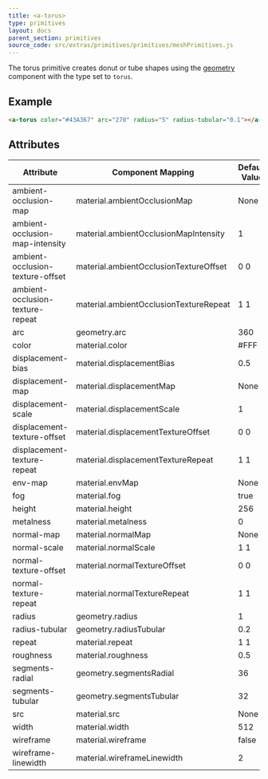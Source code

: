 ```yaml
---
title: <a-torus>
type: primitives
layout: docs
parent_section: primitives
source_code: src/extras/primitives/primitives/meshPrimitives.js
---
```


[geometry]: ../components/geometry.md

The torus primitive creates donut or tube shapes using the [geometry][geometry]
component with the type set to `torus`.

## Example

```html
<a-torus color="#43A367" arc="270" radius="5" radius-tubular="0.1"></a-torus>
```

## Attributes

| Attribute                        | Component Mapping                      | Default Value |
| --------                         | -----------------                      | ------------- |
| ambient-occlusion-map            | material.ambientOcclusionMap           | None          |
| ambient-occlusion-map-intensity  | material.ambientOcclusionMapIntensity  | 1             |
| ambient-occlusion-texture-offset | material.ambientOcclusionTextureOffset | 0 0           |
| ambient-occlusion-texture-repeat | material.ambientOcclusionTextureRepeat | 1 1           |
| arc                              | geometry.arc                           | 360           |
| color                            | material.color                         | #FFF          |
| displacement-bias                | material.displacementBias              | 0.5           |
| displacement-map                 | material.displacementMap               | None          |
| displacement-scale               | material.displacementScale             | 1             |
| displacement-texture-offset      | material.displacementTextureOffset     | 0 0           |
| displacement-texture-repeat      | material.displacementTextureRepeat     | 1 1           |
| env-map                          | material.envMap                        | None          |
| fog                              | material.fog                           | true          |
| height                           | material.height                        | 256           |
| metalness                        | material.metalness                     | 0             |
| normal-map                       | material.normalMap                     | None          |
| normal-scale                     | material.normalScale                   | 1 1           |
| normal-texture-offset            | material.normalTextureOffset           | 0 0           |
| normal-texture-repeat            | material.normalTextureRepeat           | 1 1           |
| radius                           | geometry.radius                        | 1             |
| radius-tubular                   | geometry.radiusTubular                 | 0.2           |
| repeat                           | material.repeat                        | 1 1           |
| roughness                        | material.roughness                     | 0.5           |
| segments-radial                  | geometry.segmentsRadial                | 36            |
| segments-tubular                 | geometry.segmentsTubular               | 32            |
| src                              | material.src                           | None          |
| width                            | material.width                         | 512           |
| wireframe                        | material.wireframe                     | false         |
| wireframe-linewidth              | material.wireframeLinewidth            | 2             |
